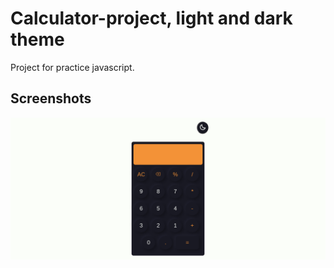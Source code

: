 # Calculator-project, light and dark theme 

Project for practice javascript.

## Screenshots

![App screenshot](/%20Calculator%20-.png)